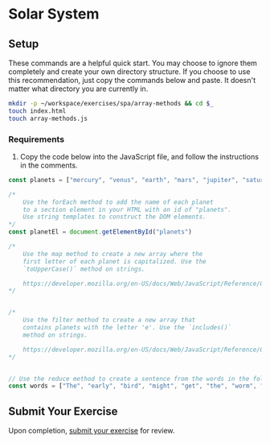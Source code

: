 # Solar System

## Setup

These commands are a helpful quick start. You may choose to ignore them completely and create your own directory structure. If you choose to use this recommendation, just copy the commands below and paste. It doesn't matter what directory you are currently in.

```bash
mkdir -p ~/workspace/exercises/spa/array-methods && cd $_
touch index.html
touch array-methods.js
```

### Requirements

1. Copy the code below into the JavaScript file, and follow the instructions in the comments.

```javascript
const planets = ["mercury", "venus", "earth", "mars", "jupiter", "saturn", "uranus", "neptune"]

/*
    Use the forEach method to add the name of each planet
    to a section element in your HTML with an id of "planets".
    Use string templates to construct the DOM elements.
*/
const planetEl = document.getElementById("planets")

/*
    Use the map method to create a new array where the 
    first letter of each planet is capitalized. Use the
    `toUpperCase()` method on strings.

    https://developer.mozilla.org/en-US/docs/Web/JavaScript/Reference/Global_Objects/String/toUpperCase
*/


/*
    Use the filter method to create a new array that
    contains planets with the letter 'e'. Use the `includes()`
    method on strings.

    https://developer.mozilla.org/en-US/docs/Web/JavaScript/Reference/Global_Objects/String/includes
*/


// Use the reduce method to create a sentence from the words in the following array
const words = ["The", "early", "bird", "might", "get", "the", "worm", "but", "the", "second", "mouse", "gets", "the", "cheese"]
```
## Submit Your Exercise
Upon completion, [submit your exercise](http://bit.ly/NSSExerciseSubmission) for review.
